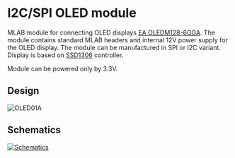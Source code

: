 # I2C/SPI OLED module

MLAB module for connecting OLED displays [EA OLEDM128-6GGA](https://www.lcd-module.com/fileadmin/eng/pdf/grafik/oledm128-6e.pdf). The module contains standard MLAB headers and internal 12V power supply for the OLED display. The module can be manufactured in SPI or I2C variant. Display is based on [SSD1306](https://cdn-shop.adafruit.com/datasheets/SSD1306.pdf) controller. 


Module can be powered only by 3.3V. 


## Design
![OLED01A](doc/gen/img/OLED01B-top.svg)


## Schematics
[![Schematics](doc/gen/OLED01B-schematic.svg)](doc/gen/OLED01B-schematic.pdf)
